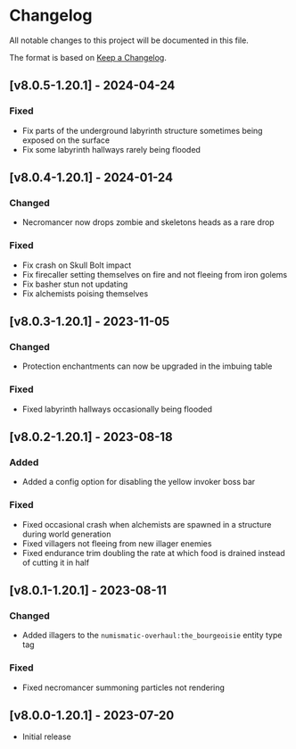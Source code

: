 # Changelog
All notable changes to this project will be documented in this file.

The format is based on [Keep a Changelog].

## [v8.0.5-1.20.1] - 2024-04-24
### Fixed
- Fix parts of the underground labyrinth structure sometimes being exposed on the surface
- Fix some labyrinth hallways rarely being flooded

## [v8.0.4-1.20.1] - 2024-01-24
### Changed
- Necromancer now drops zombie and skeletons heads as a rare drop
### Fixed
- Fix crash on Skull Bolt impact
- Fix firecaller setting themselves on fire and not fleeing from iron golems
- Fix basher stun not updating
- Fix alchemists poising themselves

## [v8.0.3-1.20.1] - 2023-11-05
### Changed
- Protection enchantments can now be upgraded in the imbuing table
### Fixed
- Fixed labyrinth hallways occasionally being flooded

## [v8.0.2-1.20.1] - 2023-08-18
### Added
- Added a config option for disabling the yellow invoker boss bar
### Fixed
- Fixed occasional crash when alchemists are spawned in a structure during world generation
- Fixed villagers not fleeing from new illager enemies
- Fixed endurance trim doubling the rate at which food is drained instead of cutting it in half

## [v8.0.1-1.20.1] - 2023-08-11
### Changed
- Added illagers to the `numismatic-overhaul:the_bourgeoisie` entity type tag
### Fixed
- Fixed necromancer summoning particles not rendering

## [v8.0.0-1.20.1] - 2023-07-20
- Initial release

[Keep a Changelog]: https://keepachangelog.com/en/1.0.0/
